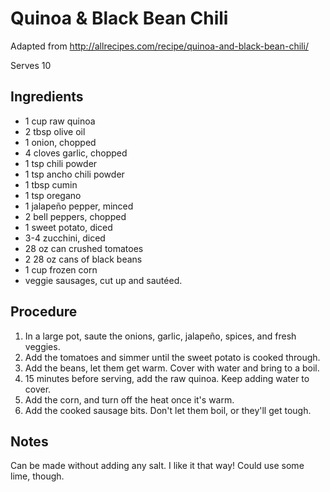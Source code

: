 # Quinoa & Black Bean Chili

Adapted from http://allrecipes.com/recipe/quinoa-and-black-bean-chili/

Serves 10

## Ingredients

- 1 cup raw quinoa
- 2 tbsp olive oil
- 1 onion, chopped
- 4 cloves garlic, chopped
- 1 tsp chili powder
- 1 tsp ancho chili powder
- 1 tbsp cumin
- 1 tsp oregano
- 1 jalapeño pepper, minced
- 2 bell peppers, chopped
- 1 sweet potato, diced
- 3-4 zucchini, diced
- 28 oz can crushed tomatoes
- 2 28 oz cans of black beans
- 1 cup frozen corn
- veggie sausages, cut up and sautéed.

## Procedure

1. In a large pot, saute the onions, garlic, jalapeño, spices, and fresh veggies. 
1. Add the tomatoes and simmer until the sweet potato is cooked through. 
1. Add the beans, let them get warm. Cover with water and bring to a boil.
1. 15 minutes before serving, add the raw quinoa. Keep adding water to cover.
1. Add the corn, and turn off the heat once it's warm.
1. Add the cooked sausage bits. Don't let them boil, or they'll get tough.

## Notes

Can be made without adding any salt. I like it that way! Could use some lime, though.
